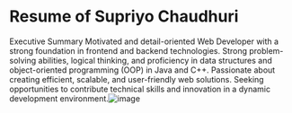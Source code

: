 # Resume of Supriyo Chaudhuri
Executive Summary
Motivated and detail-oriented Web Developer with a strong foundation in frontend and backend technologies. Strong problem-solving abilities, logical thinking, and proficiency in data structures and object-oriented programming (OOP) in Java and C++. Passionate about creating efficient, scalable, and user-friendly web solutions. Seeking opportunities to contribute technical skills and innovation in a dynamic development environment.![image](https://github.com/user-attachments/assets/840247e3-e239-42f0-81ed-02998d009a12)

